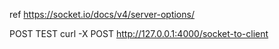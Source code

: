 ref
https://socket.io/docs/v4/server-options/

POST TEST
curl -X POST http://127.0.0.1:4000/socket-to-client